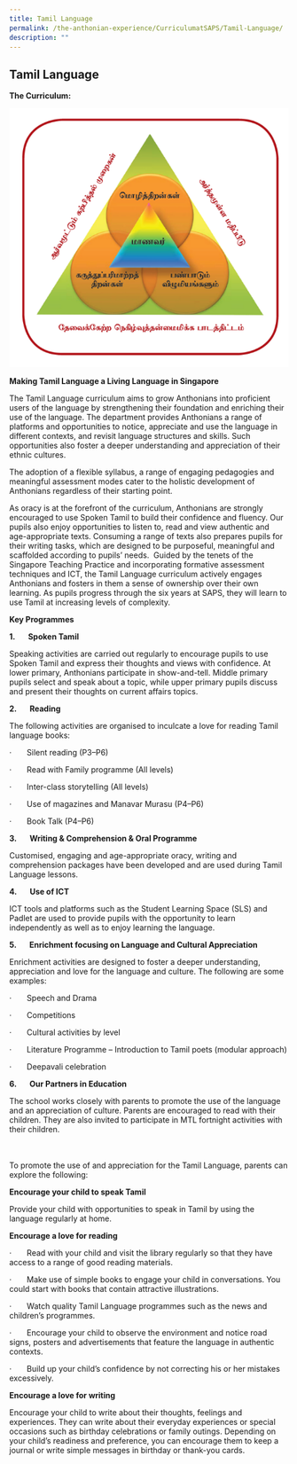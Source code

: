 ```yaml
---
title: Tamil Language
permalink: /the-anthonian-experience/CurriculumatSAPS/Tamil-Language/
description: ""
---
```

## Tamil Language 

**The Curriculum:**

<img src="/images/TL.png" style="width:auto">

**Making Tamil Language a Living Language in Singapore**

The Tamil Language curriculum aims to grow Anthonians into proficient users of the language by strengthening their foundation and enriching their use of the language. The department provides Anthonians a range of platforms and opportunities to notice, appreciate and use the language in different contexts, and revisit language structures and skills. Such opportunities also foster a deeper understanding and appreciation of their ethnic cultures.

The adoption of a flexible syllabus, a range of engaging pedagogies and meaningful assessment modes cater to the holistic development of Anthonians regardless of their starting point.

As oracy is at the forefront of the curriculum, Anthonians are strongly encouraged to use Spoken Tamil to build their confidence and fluency. Our pupils also enjoy opportunities to listen to, read and view authentic and age-appropriate texts. Consuming a range of texts also prepares pupils for their writing tasks, which are designed to be purposeful, meaningful and scaffolded according to pupils’ needs.  Guided by the tenets of the Singapore Teaching Practice and incorporating formative assessment techniques and ICT, the Tamil Language curriculum actively engages Anthonians and fosters in them a sense of ownership over their own learning. As pupils progress through the six years at SAPS, they will learn to use Tamil at increasing levels of complexity. 

**Key Programmes**

**1.       Spoken Tamil**

Speaking activities are carried out regularly to encourage pupils to use Spoken Tamil and express their thoughts and views with confidence. At lower primary, Anthonians participate in show-and-tell. Middle primary pupils select and speak about a topic, while upper primary pupils discuss and present their thoughts on current affairs topics.

**2.       Reading**

The following activities are organised to inculcate a love for reading Tamil language books:

·       Silent reading (P3–P6)

·       Read with Family programme (All levels)

·       Inter-class storytelling (All levels)

·       Use of magazines and Manavar Murasu (P4–P6)

·       Book Talk (P4–P6)

**3.       Writing & Comprehension & Oral Programme**

Customised, engaging and age-appropriate oracy, writing and comprehension packages have been developed and are used during Tamil Language lessons.

**4.       Use of ICT**

ICT tools and platforms such as the Student Learning Space (SLS) and Padlet are used to provide pupils with the opportunity to learn independently as well as to enjoy learning the language.

**5.       Enrichment focusing on Language and Cultural Appreciation**

Enrichment activities are designed to foster a deeper understanding, appreciation and love for the language and culture. The following are some examples:

·       Speech and Drama

·       Competitions

·       Cultural activities by level

·       Literature Programme – Introduction to Tamil poets (modular approach)

·       Deepavali celebration 

**6.       Our Partners in Education**

The school works closely with parents to promote the use of the language and an appreciation of culture. Parents are encouraged to read with their children. They are also invited to participate in MTL fortnight activities with their children.

<br><br>
To promote the use of and appreciation for the Tamil Language, parents can explore the following:

**Encourage your child to speak Tamil**  

Provide your child with opportunities to speak in Tamil by using the language regularly at home.

**Encourage a love for reading**  

·       Read with your child and visit the library regularly so that they have access to a range of good reading materials.

·       Make use of simple books to engage your child in conversations. You could start with books that contain attractive illustrations.

·       Watch quality Tamil Language programmes such as the news and children’s programmes.

·       Encourage your child to observe the environment and notice road signs, posters and advertisements that feature the language in authentic contexts.

·       Build up your child’s confidence by not correcting his or her mistakes excessively.

**Encourage a love for writing**  

Encourage your child to write about their thoughts, feelings and experiences. They can write about their everyday experiences or special occasions such as birthday celebrations or family outings. Depending on your child’s readiness and preference, you can encourage them to keep a journal or write simple messages in birthday or thank-you cards.
